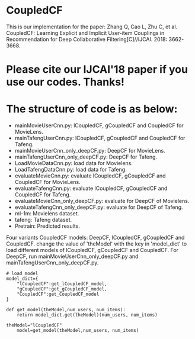 # CoupledCF

This is our implementation for the paper:
Zhang Q, Cao L, Zhu C, et al. CoupledCF: Learning Explicit and Implicit User-item Couplings in Recommendation for Deep Collaborative Filtering[C]//IJCAI. 2018: 3662-3668.

# Please cite our IJCAI'18 paper if you use our codes. Thanks!

# The structure of code is as below:

* mainMovieUserCnn.py: lCoupledCF, gCoupledCF and CoupledCF for MovieLens.
* mainTafengUserCnn.py: lCoupledCF, gCoupledCF and CoupledCF for Tafeng.
* mainMovieUserCnn_only_deepCF.py: DeepCF for MovieLens.
* mainTafengUserCnn_only_deepCF.py: DeepCF for Tafeng.
* LoadMovieDataCnn.py: load data for Movielens.
* LoadTafengDataCnn.py: load data for Tafeng.
* evaluateMovieCnn.py: evaluate lCoupledCF, gCoupledCF and CoupledCF for MovieLens.
* evaluateTafengCnn.py: evaluate lCoupledCF, gCoupledCF and CoupledCF for Tafeng.
* evaluateMovieCnn_only_deepCF.py: evaluate for DeepCF of Movielens.
* evaluateTafengCnn_only_deepCF.py: evaluate for DeepCF of Tafeng.
* ml-1m: Movielens dataset.
* tafeng: Tafeng dataset.
* Pretrain: Predicted results.


Four variants CoupledCF models: DeepCF, lCoupledCF, gCoupledCF and CoupledCF. 
change the value of 'theModel' with the key in 'model_dict' to load different models
of lCoupledCF, gCoupledCF and CoupledCF. For DeepCF, run mainMovieUserCnn_only_deepCF.py
and mainTafengUserCnn_only_deepCF.py.
```
# load model
model_dict={
    "lCoupledCF":get_lCoupledCF_model,
    "gCoupledCF":get_gCoupledCF_model,
    "CoupledCF":get_CoupledCF_model
}

def get_model(theModel,num_users, num_items):
    return model_dict.get(theModel)(num_users, num_items)
    
theModel="lCoupledCF"
    model=get_model(theModel,num_users, num_items)
